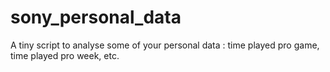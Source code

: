 # sony_personal_data
A tiny script to analyse some of your personal data : time played pro game, time played pro week, etc.
